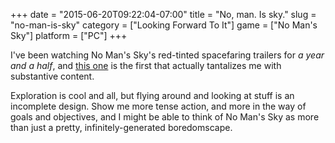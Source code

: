+++
date = "2015-06-20T09:22:04-07:00"
title = "No, man.  Is sky."
slug = "no-man-is-sky"
category = ["Looking Forward To It"]
game = ["No Man's Sky"]
platform = ["PC"]
+++

I've been watching No Man's Sky's red-tinted spacefaring trailers for <i>a year and a half</i>, and <a href="http://www.vg247.com/2015/06/17/no-mans-sky-confirmed-for-pc-e3-2015/">this one</a> is the first that actually tantalizes me with substantive content.

Exploration is cool and all, but flying around and looking at stuff is an incomplete design.  Show me more tense action, and more in the way of goals and objectives, and I might be able to think of No Man's Sky as more than just a pretty, infinitely-generated boredomscape.